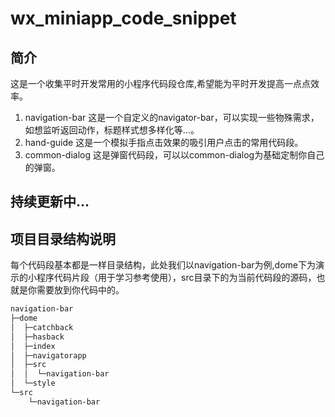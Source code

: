 # wx_miniapp_code_snippet
## 简介
这是一个收集平时开发常用的小程序代码段仓库,希望能为平时开发提高一点点效率。
1. navigation-bar 这是一个自定义的navigator-bar，可以实现一些物殊需求，如想监听返回动作，标题样式想多样化等...。
2. hand-guide 这是一个模拟手指点击效果的吸引用户点击的常用代码段。
2. common-dialog 这是弹窗代码段，可以以common-dialog为基础定制你自己的弹窗。

持续更新中...
---
## 项目目录结构说明
每个代码段基本都是一样目录结构，此处我们以navigation-bar为例,dome下为演示的小程序代码片段（用于学习参考使用），src目录下的为当前代码段的源码，也就是你需要放到你代码中的。
``` markdown
navigation-bar
├─dome
│  ├─catchback
│  ├─hasback
│  ├─index
│  ├─navigatorapp
│  ├─src
│  │  └─navigation-bar
│  └─style
└─src
    └─navigation-bar
```